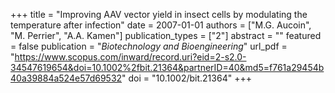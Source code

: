 +++
title = "Improving AAV vector yield in insect cells by modulating the temperature after infection"
date = 2007-01-01
authors = ["M.G. Aucoin", "M. Perrier", "A.A. Kamen"]
publication_types = ["2"]
abstract = ""
featured = false
publication = "*Biotechnology and Bioengineering*"
url_pdf = "https://www.scopus.com/inward/record.uri?eid=2-s2.0-34547619654&doi=10.1002%2fbit.21364&partnerID=40&md5=f761a29454b40a39884a524e57d69532"
doi = "10.1002/bit.21364"
+++

